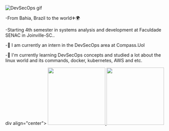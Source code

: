 ![DevSecOps gif](https://user-images.githubusercontent.com/108491649/177080438-cec4346f-6d7e-4152-959a-f2dcd57abfe5.gif)



-From Bahia, Brazil to the world✈🌍

-Starting 4th semester in systems analysis and development at Faculdade SENAC in Joinville-SC..

-🔭 I am currently an intern in the DevSecOps area at Compass.Uol

-🌱 I'm currently learning DevSecOps concepts and studied a lot about the linux world and its commands, docker, kubernetes, AWS and etc.


div align="center">
  <a href="https://github.com/RefesonCompassUol ">
  <img height="180em" src="https://github-readme-stats.vercel.app/api?username=RefesonPinho&show_icons=true&theme=onedark&include_all_commits=true&count_private=true"/>
  <img height="180em" src="https://github-readme-stats.vercel.app/api/top-langs/?username=RefesonCompassUol&layout=compact&langs_count=7&theme=onedark"/>
</div>
